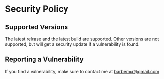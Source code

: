 # Security Policy

## Supported Versions

The latest release and the latest build are supported.
Other versions are not supported, but will get a security update if a vulnerability is found.

## Reporting a Vulnerability

If you find a vulnerability, make sure to contact me at barbemcr@gmail.com
